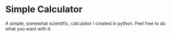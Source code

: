 # Simple Calculator
 A simple, somewhat scientific, calculator I created in python. Feel free to do what you want with it. 
